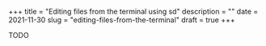 +++
title = "Editing files from the terminal using sd"
description = ""
date = 2021-11-30
slug = "editing-files-from-the-terminal"
draft = true
+++

TODO
